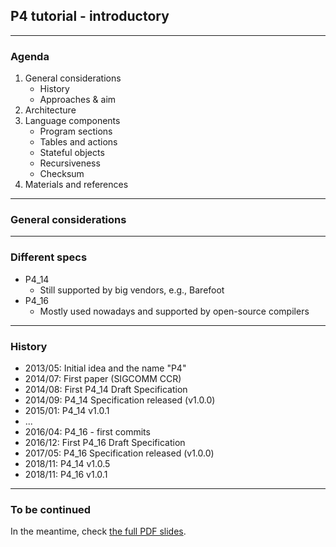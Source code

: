 ## P4 tutorial - introductory

---

### Agenda

1. General considerations
    * History
    * Approaches & aim
1. Architecture
1. Language components
    * Program sections
    * Tables and actions
    * Stateful objects
    * Recursiveness
    * Checksum
1. Materials and references

---

### General considerations

---

### Different specs

* P4\_14
  * Still supported by big vendors, e.g., Barefoot
* P4\_16
  * Mostly used nowadays and supported by open-source compilers

---

### History

* 2013/05: Initial idea and the name "P4"
* 2014/07: First paper (SIGCOMM CCR)
* 2014/08: First P4_14 Draft Specification
* 2014/09: P4_14 Specification released (v1.0.0)
* 2015/01: P4_14 v1.0.1
* ...
* 2016/04: P4_16 - first commits
* 2016/12: First P4_16 Draft Specification
* 2017/05: P4_16 Specification released (v1.0.0)
* 2018/11: P4_14 v1.0.5
* 2018/11: P4_16 v1.0.1

---

### To be continued

In the meantime, check [the full PDF slides](https://carolinafernandez.github.io/file/tutorial/p4/tutorial.introductory.pdf).
